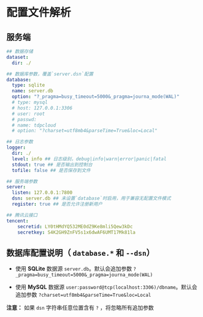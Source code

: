 # 配置文件解析

## 服务端

```yaml
## 数据存储
dataset:
  dir: ./

## 数据库参数，覆盖`server.dsn`配置
database:
  type: sqlite
  name: server.db
  option: "?_pragma=busy_timeout=5000&_pragma=journa_mode(WAL)"
  # type: mysql
  # host: 127.0.0.1:3306
  # user: root
  # passwd:
  # name: tdpcloud
  # option: "?charset=utf8mb4&parseTime=True&loc=Local"

## 日志参数
logger:
  dir: ./
  level: info ## 日志级别，debug|info|warn|error|panic|fatal
  stdout: true ## 是否输出到控制台
  tofile: false ## 是否保存到文件

## 服务端参数
server:
  listen: 127.0.0.1:7800
  dsn: server.db ## 未设置`database`时启用，用于兼容无配置文件模式
  register: true ## 是否允许注册新用户

## 腾讯云接口
tencent:
    secretid: LY0tHMdYQ532ME0dZ9Ke8mli5Qew3kDc
    secretkey: S4K2GH9ZnFV5s1x6dwAF6UMT17Mk81la
```

## 数据库配置说明（ `database.*` 和 `--dsn`）

- 使用 **SQLite** 数据源 `server.db`。默认会追加参数 `?_pragma=busy_timeout=5000&_pragma=journa_mode(WAL)`

- 使用 **MySQL**  数据源 `user:password@tcp(localhost:3306)/dbname`。默认会追加参数 `?charset=utf8mb4&parseTime=True&loc=Local`

**注意：** 如果 `dsn` 字符串任意位置含有 `?` ，将忽略所有追加参数
